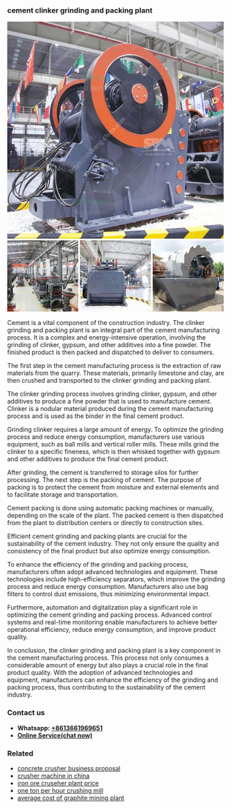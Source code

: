 <h3>cement clinker grinding and packing plant</h3><img src='1706755509.jpg' alt=''><p>Cement is a vital component of the construction industry. The clinker grinding and packing plant is an integral part of the cement manufacturing process. It is a complex and energy-intensive operation, involving the grinding of clinker, gypsum, and other additives into a fine powder. The finished product is then packed and dispatched to deliver to consumers.</p><p>The first step in the cement manufacturing process is the extraction of raw materials from the quarry. These materials, primarily limestone and clay, are then crushed and transported to the clinker grinding and packing plant.</p><p>The clinker grinding process involves grinding clinker, gypsum, and other additives to produce a fine powder that is used to manufacture cement. Clinker is a nodular material produced during the cement manufacturing process and is used as the binder in the final cement product.</p><p>Grinding clinker requires a large amount of energy. To optimize the grinding process and reduce energy consumption, manufacturers use various equipment, such as ball mills and vertical roller mills. These mills grind the clinker to a specific fineness, which is then whisked together with gypsum and other additives to produce the final cement product.</p><p>After grinding, the cement is transferred to storage silos for further processing. The next step is the packing of cement. The purpose of packing is to protect the cement from moisture and external elements and to facilitate storage and transportation.</p><p>Cement packing is done using automatic packing machines or manually, depending on the scale of the plant. The packed cement is then dispatched from the plant to distribution centers or directly to construction sites.</p><p>Efficient cement grinding and packing plants are crucial for the sustainability of the cement industry. They not only ensure the quality and consistency of the final product but also optimize energy consumption.</p><p>To enhance the efficiency of the grinding and packing process, manufacturers often adopt advanced technologies and equipment. These technologies include high-efficiency separators, which improve the grinding process and reduce energy consumption. Manufacturers also use bag filters to control dust emissions, thus minimizing environmental impact.</p><p>Furthermore, automation and digitalization play a significant role in optimizing the cement grinding and packing process. Advanced control systems and real-time monitoring enable manufacturers to achieve better operational efficiency, reduce energy consumption, and improve product quality.</p><p>In conclusion, the clinker grinding and packing plant is a key component in the cement manufacturing process. This process not only consumes a considerable amount of energy but also plays a crucial role in the final product quality. With the adoption of advanced technologies and equipment, manufacturers can enhance the efficiency of the grinding and packing process, thus contributing to the sustainability of the cement industry.</p><h3>Contact us</h3><ul><li><strong>Whatsapp:&nbsp;<a href="https://wa.me/8613661969651">+8613661969651</a></strong></li><li><a href="https://swt.shibang-china.com/?git&amp;zhl&amp;cement clinker grinding and packing plant"><strong>Online Service(chat now)</strong></a></li></ul><h3>Related</h3><ul><li><a href='concrete crusher business proposal.md'>concrete crusher business proposal</a></li><li><a href='crusher machine in china.md'>crusher machine in china</a></li><li><a href='iron ore cruseher plant price.md'>iron ore cruseher plant price</a></li><li><a href='one ton per hour crushing mill.md'>one ton per hour crushing mill</a></li><li><a href='average cost of graphite mining plant.md'>average cost of graphite mining plant</a></li></ul>